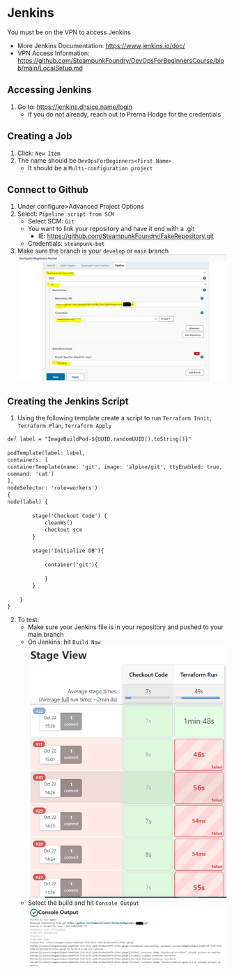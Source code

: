 # Jenkins
You must be on the VPN to access Jenkins
   + More Jenkins Documentation: https://www.jenkins.io/doc/
   + VPN Access Information: https://github.com/SteampunkFoundry/DevOpsForBeginnersCourse/blob/main/LocalSetup.md

## Accessing Jenkins
1. Go to: https://jenkins.dhsice.name/login
   + If you do not already, reach out to Prerna Hodge for the credentials

## Creating a Job
1. Click: `New Item`
2. The name should be `DevOpsForBeginners<First Name>`
   + It should be a `Multi-configuration project`
   


## Connect to Github 
1. Under configure>Advanced Project Options
2. Select: `Pipeline script from SCM`
   + Select SCM: `Git`
   + You want to link your repository and have it end with a .git
     + IE: https://github.com/SteampunkFoundry/FakeRepository.git
   + Credentials: `steampunk-bot`
3. Make sure the branch is your `develop` or `main` branch
   ![Configure](https://github.com/SteampunkFoundry/DevOpsForBeginnersCourse/blob/main/imgs/PipelineSetup_jenkins.PNG)

## Creating the Jenkins Script
1. Using the following template create a script to run `Terraform Innit`, `Terraform Plan`, `Terraform Apply`
```
def label = "ImageBuildPod-${UUID.randomUUID().toString()}"

podTemplate(label: label,
containers: [
containerTemplate(name: 'git', image: 'alpine/git', ttyEnabled: true, command: 'cat')
],
nodeSelector: 'role=workers')
{
node(label) {

        stage('Checkout Code') {
            cleanWs()
            checkout scm
        }

        stage('Initialize DB'){

            container('git'){

            }
        }

    }
}
```
2. To test:
   + Make sure your Jenkins file is in your repository and pushed to your main branch
   + On Jenkins: hit `Build Now`
     ![Builds](https://github.com/SteampunkFoundry/DevOpsForBeginnersCourse/blob/main/imgs/Builds_jenkins.PNG)
   + Select the build and hit `Console Output`
     ![Output](https://github.com/SteampunkFoundry/DevOpsForBeginnersCourse/blob/main/imgs/ConsoleOutput_jenkins.PNG)